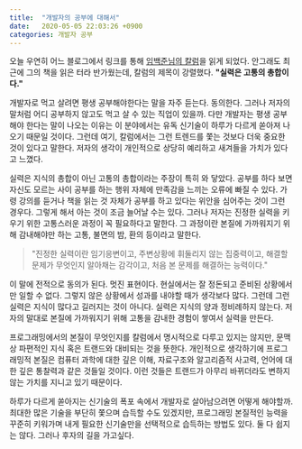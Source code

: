 ```yaml
---
title:  "개발자의 공부에 대해서"
date:   2020-05-05 22:03:26 +0900
categories: 개발자 공부
---
```

오늘 우연히 어느 블로그에서 링크를 통해 [임백준님의 칼럼](https://zdnet.co.kr/view/?no=20170616090644)을 읽게 되었다. 안그래도 최근에 그의 책을 읽은 터라 반가웠는데, 칼럼의 제목이 강렬했다. 
**"실력은 고통의 총합이다."**

개발자로 먹고 살려면 평생 공부해야한다는 말을 자주 듣는다. 동의한다. 그러나 저자의 말처럼 어디 공부하지 않고도 먹고 살 수 있는 직업이 있을까. 다만 개발자는 평생 공부해야 한다는 말이 나오는 이유는 이 분야에서는 유독 신기술이 하루가 다르게 쏟아져 나오기 때문일 것이다. 그런데 여기, 칼럼에서는 그런 트렌드를 쫓는 것보다 더욱 중요한 것이 있다고 말한다. 저자의 생각이 개인적으로 상당히 예리하고 새겨들을 가치가 있다고 느꼈다.

실력은 지식의 총합이 아닌 고통의 총합이라는 주장이 특히 와 닿았다. 공부를 하다 보면 자신도 모르는 사이 공부를 하는 행위 자체에 만족감을 느끼는 오류에 빠질 수 있다. 가령 강의를 듣거나 책을 읽는 것 자체가 공부를 하고 있다는 위안을 심어주는 것이 그런 경우다. 그렇게 해서 아는 것이 조금 늘어날 수는 있다. 그러나 저자는 진정한 실력을 키우기 위한 고통스러운 과정이 꼭 필요하다고 말한다. 그 과정이란 본질에 가까워지기 위해 감내해야만 하는 고통, 불면의 밤, 환의 등이라고 말한다.

> "진정한 실력이란 임기응변이고, 주변상황에 휘둘리지 않는 집중력이고, 해결할 문제가 무엇인지 알아채는 감각이고, 처음 본 문제를 해결하는 능력이다."

이 말에 전적으로 동의가 된다. 멋진 표현이다. 현실에서는 잘 정돈되고 준비된 상황에서만 일할 수 없다. 그렇지 않은 상황에서 성과를 내야할 때가 생각보다 많다. 그런데 그런 실력은 지식이 많다고 길러지는 것이 아니다. 실력은 지식의 양과 정비례하지 않는다. 저자의 말대로 본질에 가까워지기 위해 고통을 감내한 경험이 쌓여서 실력을 만든다.

프로그래밍에서의 본질이 무엇인지를 칼럼에서 명시적으로 다루고 있지는 않지만, 문맥상 파편적인 지식 혹은 트랜드와 대비되는 것을 뜻한다. 개인적으로 생각하기에 프로그래밍적 본질은 컴퓨터 과학에 대한 깊은 이해, 자료구조와 알고리즘적 사고력, 언어에 대한 깊은 통찰력과 같은 것들일 것이다. 이런 것들은 트랜드가 아무리 바뀌더라도 변하지 않는 가치를 지니고 있기 때문이다.

하루가 다르게 쏟아지는 신기술의 폭포 속에서 개발자로 살아남으려면 어떻게 해야할까. 최대한 많은 기술을 부단히 쫓으며 습득할 수도 있겠지만, 프로그래밍 본질적인 능력을 꾸준히 키워가며 내게 필요한 신기술만을 선택적으로 습득하는 방법도 있다. 둘 다 쉽지는 않다. 그러나 후자의 길을 가고싶다. 